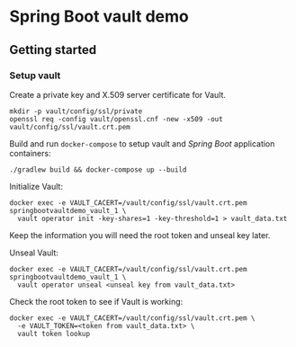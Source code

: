 # Spring Boot vault demo

## Getting started

### Setup vault

Create a private key and X.509 server certificate for Vault.

```
mkdir -p vault/config/ssl/private
openssl req -config vault/openssl.cnf -new -x509 -out vault/config/ssl/vault.crt.pem
```

Build and run `docker-compose` to setup vault and *Spring Boot* application containers:

```
./gradlew build && docker-compose up --build
```

Initialize Vault:

```
docker exec -e VAULT_CACERT=/vault/config/ssl/vault.crt.pem springbootvaultdemo_vault_1 \
  vault operator init -key-shares=1 -key-threshold=1 > vault_data.txt
```

Keep the information you will need the root token and unseal key later.

Unseal Vault:

```
docker exec -e VAULT_CACERT=/vault/config/ssl/vault.crt.pem springbootvaultdemo_vault_1 \
  vault operator unseal <unseal key from vault_data.txt>
```

Check the root token to see if Vault is working:

```
docker exec -e VAULT_CACERT=/vault/config/ssl/vault.crt.pem \
  -e VAULT_TOKEN=<token from vault_data.txt> \
  vault token lookup
```